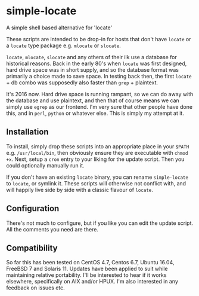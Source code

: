 # simple-locate
A simple shell based alternative for 'locate'

These scripts are intended to be drop-in for hosts that don't have `locate` or a `locate` type package e.g. `mlocate` or `slocate`.

`locate`, `mlocate`, `slocate` and any others of their ilk use a database for historical reasons.  Back in the early 80's when `locate` was first designed, hard drive space was in short supply, and so the database format was primarily a choice made to save space.  In testing back then, the first `locate` + db combo was supposedly also faster than `grep` + plaintext.

It's 2016 now.  Hard drive space is running rampant, so we can do away with the database and use plaintext, and then that of course means we can simply use `egrep` as our frontend.  I'm very sure that other people have done this, and in `perl`, `python` or whatever else.  This is simply my attempt at it.

## Installation

To install, simply drop these scripts into an appropriate place in your `$PATH` e.g. `/usr/local/bin`, then obviously ensure they are executable with `chmod +x`.  Next, setup a `cron` entry to your liking for the update script.  Then you could optionally manually run it.

If you don't have an existing `locate` binary, you can rename `simple-locate` to `locate`, or symlink it.  These scripts will otherwise not conflict with, and will happily live side by side with a classic flavour of `locate`.

## Configuration

There's not much to configure, but if you like you can edit the update script.  All the comments you need are there.

## Compatibility
So far this has been tested on CentOS 4.7, Centos 6.7, Ubuntu 16.04, FreeBSD 7 and Solaris 11.  Updates have been applied to suit while maintaining relative portability.  I'll be interested to hear if it works elsewhere, specifically on AIX and/or HPUX.  I'm also interested in any feedback on issues etc.
